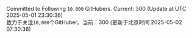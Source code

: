 Committed to Following `10,000` GitHubers. Current: <!-- FOLLOWING_COUNT -->300<!-- FOLLOWING_COUNT --> (Update at UTC <!-- LAST_UPDATED -->2025-05-01 23:30:36<!-- LAST_UPDATED -->)<br>
致力于关注`10,000`个GitHuber。当前：<!-- FOLLOWING_COUNT -->300<!-- FOLLOWING_COUNT --> (更新于北京时间 <!-- LAST_UPDATED_CST -->2025-05-02 07:30:36<!-- LAST_UPDATED_CST -->)
